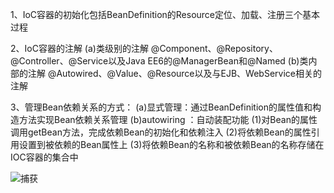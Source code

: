 1、IoC容器的初始化包括BeanDefinition的Resource定位、加载、注册三个基本过程

2、IoC容器的注解
	(a)类级别的注解
		@Component、@Repository、@Controller、@Service以及Java EE6的@ManagerBean和@Named
	(b)类内部的注解
		@Autowired、@Value、@Resource以及与EJB、WebService相关的注解
		
3、管理Bean依赖关系的方式：
	(a)显式管理：通过BeanDefinition的属性值和构造方法实现Bean依赖关系管理
	(b)autowiring ：自动装配功能
		(1)对Bean的属性调用getBean方法，完成依赖Bean的初始化和依赖注入
		(2)将依赖Bean的属性引用设置到被依赖的Bean属性上
		(3)将依赖Bean的名称和被依赖Bean的名称存储在IOC容器的集合中

![捕获](E:\spring-framework-5.1.x\doc\spring\IoC.assets\捕获-1576680390714.PNG)